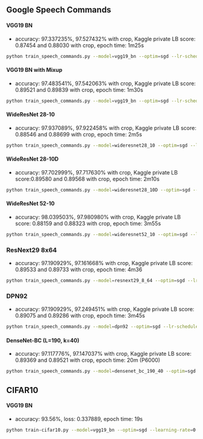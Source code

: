 ## Google Speech Commands

#### VGG19 BN
* accuracy: 97.337235%, 97.527432% with crop, Kaggle private LB score: 0.87454 and 0.88030 with crop, epoch time: 1m25s
```sh
python train_speech_commands.py --model=vgg19_bn --optim=sgd --lr-scheduler=plateau --learning-rate=0.01 --lr-scheduler-patience=5 --max-epochs=70 --batch-size=96
```

#### VGG19 BN with Mixup
* accuracy: 97.483541%, 97.542063% with crop, Kaggle private LB score: 0.89521 and 0.89839 with crop, epoch time: 1m30s
```sh
python train_speech_commands.py --model=vgg19_bn --optim=sgd --lr-scheduler=plateau --learning-rate=0.01 --lr-scheduler-patience=5 --max-epochs=70 --batch-size=96 --mixup
```

#### WideResNet 28-10
* accuracy: 97.937089%, 97.922458% with crop, Kaggle private LB score: 0.88546 and 0.88699 with crop, epoch time: 2m5s
```sh
python train_speech_commands.py --model=wideresnet28_10 --optim=sgd --lr-scheduler=plateau --learning-rate=0.01 --lr-scheduler-patience=5 --max-epochs=70 --batch-size=96
```

#### WideResNet 28-10D
* accuracy: 97.702999%, 97.717630% with crop, Kaggle private LB score:0.89580 and 0.89568 with crop, epoch time: 2m10s
```sh
python train_speech_commands.py --model=wideresnet28_10D --optim=sgd --lr-scheduler=plateau --learning-rate=0.01 --lr-scheduler-patience=5 --max-epochs=70 --batch-size=96
```

#### WideResNet 52-10
* accuracy: 98.039503%, 97.980980% with crop,  Kaggle private LB score: 0.88159 and 0.88323 with crop, epoch time: 3m55s
```sh
python train_speech_commands.py --model=wideresnet52_10 --optim=sgd --lr-scheduler=plateau --learning-rate=0.01 --lr-scheduler-patience=5 --max-epochs=70 --batch-size=96
```

### ResNext29 8x64
* accuracy: 97.190929%, 97.161668% with crop, Kaggle private LB score: 0.89533 and 0.89733 with crop, epoch time: 4m36
```sh
python train_speech_commands.py --model=resnext29_8_64 --optim=sgd --lr-scheduler=plateau --learning-rate=0.01 --lr-scheduler-patience=5 --max-epochs=70 --batch-size=96
```

### DPN92
* accuracy: 97.190929%, 97.249451% with crop,  Kaggle private LB score: 0.89075 and 0.89286 with crop, epoch time: 3m45s
```sh
python train_speech_commands.py --model=dpn92 --optim=sgd --lr-scheduler=plateau --learning-rate=0.01 --lr-scheduler-patience=5 --max-epochs=70 --batch-size=96
```

#### DenseNet-BC (L=190, k=40)
* accuracy: 97.117776%, 97.147037% with crop,  Kaggle private LB score: 0.89369 and 0.89521 with crop, epoch time: 20m (P6000)
```sh
python train_speech_commands.py --model=densenet_bc_190_40 --optim=sgd --lr-scheduler=plateau --learning-rate=0.01 --lr-scheduler-patience=5 --max-epochs=70 --batch-size=64
```

## CIFAR10

#### VGG19 BN
* accuracy: 93.56%, loss: 0.337889, epoch time: 19s
```sh
python train-cifar10.py --model=vgg19_bn --optim=sgd --learning-rate=0.1 --lr-scheduler=step --lr-scheduler-step-size=60 --max-epochs=180
```
